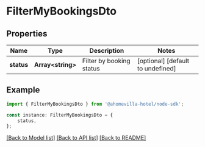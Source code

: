 # FilterMyBookingsDto


## Properties

Name | Type | Description | Notes
------------ | ------------- | ------------- | -------------
**status** | **Array&lt;string&gt;** | Filter by booking status | [optional] [default to undefined]

## Example

```typescript
import { FilterMyBookingsDto } from '@ahomevilla-hotel/node-sdk';

const instance: FilterMyBookingsDto = {
    status,
};
```

[[Back to Model list]](../README.md#documentation-for-models) [[Back to API list]](../README.md#documentation-for-api-endpoints) [[Back to README]](../README.md)
